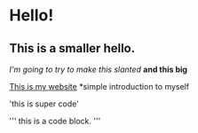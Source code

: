 # Hello!
## This is a smaller hello.

*I'm going to try to make this slanted*
**and this big**

[This is my website](http://tonyktan.com)
*simple introduction to myself

'this is super code'

'''
this is a code block.
'''
